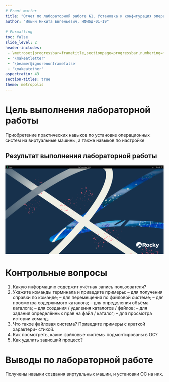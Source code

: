 ```yaml
---
# Front matter
title: "Отчет по лабораторной работе №1. Установка и конфигурация операционной системы на виртуальную машину"
author: "Ильин Никита Евгеньевич, НФИбд-01-19"

# Formatting
toc: false
slide_level: 2
header-includes: 
 - \metroset{progressbar=frametitle,sectionpage=progressbar,numbering=fraction}
 - '\makeatletter'
 - '\beamer@ignorenonframefalse'
 - '\makeatother'
aspectratio: 43
section-titles: true
theme: metropolis
---
```


# Цель выполнения лабораторной работы 

Приобретение практических навыков по установке операционных систем на виртуальные машины, а также навыков по настройке


## Результат выполнения лабораторной работы

![Рис 1. Рабочий стол виртуальной машины.](images/img1.png)

# Контрольные вопросы

1. Какую информацию содержит учётная запись пользователя?
2. Укажите команды терминала и приведите примеры:
– для получения справки по команде;
– для перемещения по файловой системе;
– для просмотра содержимого каталога;
– для определения объёма каталога;
– для создания / удаления каталогов / файлов;
– для задания определённых прав на файл / каталог;
– для просмотра истории команд.
3. Что такое файловая система? Приведите примеры с краткой характери-
стикой.
4. Как посмотреть, какие файловые системы подмонтированы в ОС?
5. Как удалить зависший процесс?

# Выводы по лабораторной работе

Получены навыки создания виртуальных машин, и установки ОС на них.